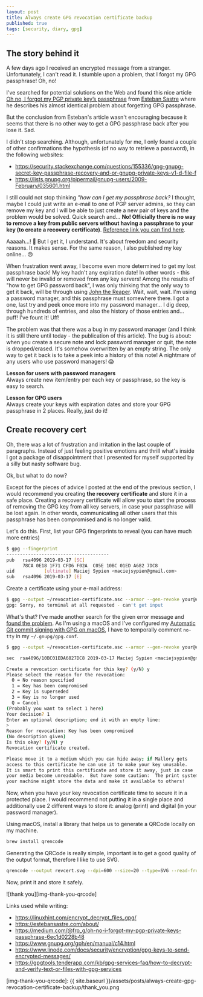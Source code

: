 ```yaml
---
layout: post
title: Always create GPG revocation certificate backup
published: true
tags: [security, diary, gpg]
---
```


## The story behind it

A few days ago I received an encrypted message from a stranger. Unfortunately, I can't read it. I stumble upon a problem, that I forgot my GPG passphrase! Oh, no!

I've searched for potential solutions on the Web and found this nice article [Oh no, I forgot my PGP private key’s passphrase](https://medium.com/@fro_g/oh-no-i-forgot-my-pgp-private-keys-passphrase-6ec1d0228b48) from [Esteban Sastre](https://estebansastre.com/) where he describes his almost identical problem about forgetting GPG passphrase.

But the conclusion from Esteban's article wasn't encouraging because it seems that there is no other way to get a GPG passphrase back after you lose it. Sad.

I didn't stop searching. Although, unfortunately for me, I only found a couple of other confirmations the hypothesis (of no way to retrieve a password), in the following websites:

-   <https://security.stackexchange.com/questions/155336/gpg-gnupg-secret-key-passphrase-recovery-and-or-gnupg-private-keys-v1-d-file-f>
-   <https://lists.gnupg.org/pipermail/gnupg-users/2009-February/035601.html>

I still could not stop thinking _"how can I get my passphrase back?_ I thought, maybe I could just write an e-mail to one of PGP server admins, so they can remove my key and I will be able to just create a new pair of keys and the problem would be solved. Quick search and... **No! Officially there is no way to remove a key from public servers without having a passphrase to your key (to create a recovery certificate)**. [Reference link you can find here](https://www.rediris.es/keyserver/remove.html#:~:text=In%20order%20to%20remove%20a,with%20your%20old%20user%20id.).

Aaaaah...! 😤 But I get it, I understand. It's about freedom and security reasons. It makes sense. For the same reason, I also published my key online... 😢

When frustration went away, I become even more determined to get my lost passphrase back! My key hadn't any expiration date! In other words - this will never be invalid or removed from any key servers! Among the results of "how to get GPG password back", I was only thinking that the only way to get it back, will be through using [John the Reaper](https://www.openwall.com/john/).
Wait, wait, wait. I'm using a password manager, and this passphrase must somewhere there. I got a one, last try and peek once more into my password manager... I dig deep, through hundreds of entries, and also the history of those entries and... puff! I've fount it! Uff!

The problem was that there was a bug in my password manager (and I think it is still there until today - the publication of this article). The bug is about: when you create a secure note and lock password manager or quit, the note is dropped/erased. It's somehow overwritten by an empty string. The only way to get it back is to take a peek into a history of this note! A nightmare of any users who use password managers! 😱

<div class="alert alert-success">
<p><b>Lesson for users with password managers</b><br/>
Always create new item/entry per each key or passphrase, so the key is easy to search.</p>
</div>

<div class="alert alert-success">
<p><b>Lesson for GPG users</b><br/>
Always create your keys with expiration dates and store your GPG passphrase in 2 places. Really, just do it!</p>
</div>

## Create recovery cert

Oh, there was a lot of frustration and irritation in the last couple of paragraphs. Instead of just feeling positive emotions and thrill what's inside I got a package of disappointment that I presented for myself supported by a silly but nasty software bug.

Ok, but what to do now?

Except for the pieces of advice I posted at the end of the previous section, I would recommend you creating **the recovery certificate** and store it in a safe place. Creating a recovery certificate will allow you to start the process of removing the GPG key from all key servers, in case your passphrase will be lost again. In other words, communicating all other users that this passphrase has been compromised and is no longer valid.

Let's do this. First, list your GPG fingerprints to reveal (you can have much more entries)

```sh
$ gpg --fingerprint
--------------------------------------
pub   rsa4096 2019-03-17 [SC]
      78CA 0E18 1F71 CFD6 F02A  C05E 10BC 01ED A682 7DC8
uid           [ultimate] Maciej Sypien <maciejsypien@gmail.com>
sub   rsa4096 2019-03-17 [E]
```

Create a certificate using your e-mail address:

```sh
$ gpg --output ~/revocation-certificate.asc --armor --gen-revoke your@email.com
gpg: Sorry, no terminal at all requested - can't get input
```

What's that? I've made another search for the given error message and [found the problem](https://stackoverflow.com/a/51174117/1977012). As I'm using a macOS and I've configured my [Automatic Git commit signing with GPG on macOS](https://egel.github.io/2019/03/24/the-lesson-of-verifying-git-commits.html), I have to temporally comment `no-tty` in my `~/.gnupg/gpg.conf`.

```sh
$ gpg --output ~/revocation-certificate.asc --armor --gen-revoke your@email.com

sec  rsa4096/10BC01EDA6827DC8 2019-03-17 Maciej Sypien <maciejsypien@gmail.com>

Create a revocation certificate for this key? (y/N) y
Please select the reason for the revocation:
  0 = No reason specified
  1 = Key has been compromised
  2 = Key is superseded
  3 = Key is no longer used
  Q = Cancel
(Probably you want to select 1 here)
Your decision? 1
Enter an optional description; end it with an empty line:
>
Reason for revocation: Key has been compromised
(No description given)
Is this okay? (y/N) y
Revocation certificate created.

Please move it to a medium which you can hide away; if Mallory gets
access to this certificate he can use it to make your key unusable.
It is smart to print this certificate and store it away, just in case
your media become unreadable.  But have some caution:  The print system of
your machine might store the data and make it available to others!
```

Now, when you have your key revocation certificate time to secure it in a protected place. I would recommend not putting it in a single place and additionally use 2 different ways to store it: analog (print) and digital (in your password manager).

Using macOS, install a library that helps us to generate a QRCode locally on my machine.

```sh
brew install qrencode
```

Generating the QRCode is really simple, important is to get a good quality of the output format, therefore I like to use SVG.

```sh
qrencode --output revcert.svg --dpi=600 --size=20 --type=SVG --read-from=~/revocation-certificate.txt # SVG ~10cm
```

Now, print it and store it safely.

![thank you][img-thank-you-qrcode]

Links used while writing:

-   <https://linuxhint.com/encrypt_decrypt_files_gpg/>
-   <https://estebansastre.com/about/>
-   <https://medium.com/@fro_g/oh-no-i-forgot-my-pgp-private-keys-passphrase-6ec1d0228b48>
-   <https://www.gnupg.org/gph/en/manual/c14.html>
-   <https://www.linode.com/docs/security/encryption/gpg-keys-to-send-encrypted-messages/>
-   <https://gpgtools.tenderapp.com/kb/gpg-services-faq/how-to-decrypt-and-verify-text-or-files-with-gpg-services>

[img-thank-you-qrcode]: {{ site.baseurl }}/assets/posts/always-create-gpg-revocation-certificate-backup/thank_you.png
